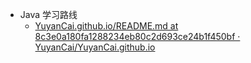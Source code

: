 - Java 学习路线
	- [YuyanCai.github.io/README.md at 8c3e0a180fa1288234eb80c2d693ce24b1f450bf · YuyanCai/YuyanCai.github.io](https://github.com/YuyanCai/YuyanCai.github.io/blob/8c3e0a180fa1288234eb80c2d693ce24b1f450bf/src/demo/README.md)
